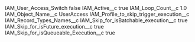 <?xml version="1.0" encoding="UTF-8"?>
<CustomMetadata xmlns="http://soap.sforce.com/2006/04/metadata" xmlns:xsi="http://www.w3.org/2001/XMLSchema-instance" xmlns:xsd="http://www.w3.org/2001/XMLSchema">
    <label>IAM_User_Access_Switch</label>
    <protected>false</protected>
    <values>
        <field>IAM_Active__c</field>
        <value xsi:type="xsd:boolean">true</value>
    </values>
    <values>
        <field>IAM_Loop_Count__c</field>
        <value xsi:type="xsd:double">1.0</value>
    </values>
    <values>
        <field>IAM_Object_Name__c</field>
        <value xsi:type="xsd:string">UserAccess</value>
    </values>
    <values>
        <field>IAM_Profile_to_skip_trigger_execution__c</field>
        <value xsi:nil="true"/>
    </values>
    <values>
        <field>IAM_Record_Types_Names__c</field>
        <value xsi:nil="true"/>
    </values>
    <values>
        <field>IAM_Skip_for_isBatchable_execution__c</field>
        <value xsi:type="xsd:boolean">true</value>
    </values>
    <values>
        <field>IAM_Skip_for_isFuture_execution__c</field>
        <value xsi:type="xsd:boolean">true</value>
    </values>
    <values>
        <field>IAM_Skip_for_isQueueable_Execution__c</field>
        <value xsi:type="xsd:boolean">true</value>
    </values>
</CustomMetadata>
